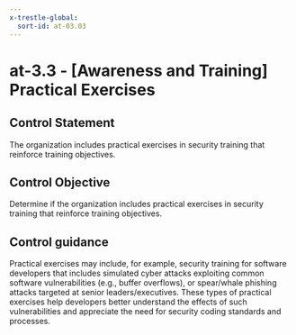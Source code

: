 ```yaml
---
x-trestle-global:
  sort-id: at-03.03
---
```


# at-3.3 - \[Awareness and Training\] Practical Exercises

## Control Statement

The organization includes practical exercises in security training that reinforce training objectives.

## Control Objective

Determine if the organization includes practical exercises in security training that reinforce training objectives.

## Control guidance

Practical exercises may include, for example, security training for software developers that includes simulated cyber attacks exploiting common software vulnerabilities (e.g., buffer overflows), or spear/whale phishing attacks targeted at senior leaders/executives. These types of practical exercises help developers better understand the effects of such vulnerabilities and appreciate the need for security coding standards and processes.
